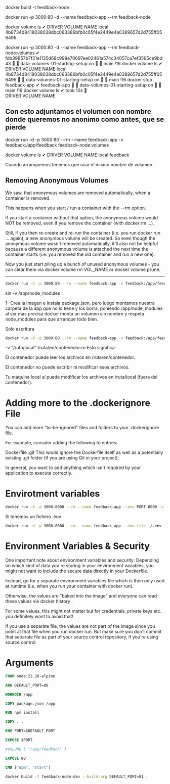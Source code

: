 docker build -t feedback-node .   

docker run -p 3000:80 -d --name feedback-app --rm feedback-node


 docker volume ls                                                                                                                                                  ✔ 
DRIVER    VOLUME NAME
local     4b8734d8418038038dbc063386bfb0c05f4e2449e4a0389657d2d755ff056496


docker run -p 3000:80 -d --name feedback-app --rm feedback-node:volumes                                                                                           ✔ 
fdb39857b7f21e1135d68c999e70697ee02461a574c34057ca7ef3595ce9bd43
      data-volumes-01-starting-setup  on    main !16  docker volume ls                                                                                                                                                  ✔ 
DRIVER    VOLUME NAME
local     4b8734d8418038038dbc063386bfb0c05f4e2449e4a0389657d2d755ff056496
      data-volumes-01-starting-setup  on    main !16  docker stop feedback-app                                                                                                                                          ✔ 
feedback-app
      data-volumes-01-starting-setup  on    main !16  docker volume ls                                                                                                                                     ✔  took 10s   
DRIVER    VOLUME NAME


## Con  esto adjuntamos el volumen con nombre donde queremos no anonimo como antes, que se pierde


docker run -d -p 3000:80 --rm --name feedback-app -v feedback:/app/feedback feedback-node:volumes 

docker volume ls                                                                                                                                                  ✔ 
DRIVER    VOLUME NAME
local     feedback

Cuando arranquemos tenemos que usar el mismo nombre de volumen.


## Removing Anonymous Volumes
We saw, that anonymous volumes are removed automatically, when a container is removed.

This happens when you start / run a container with the --rm option.

If you start a container without that option, the anonymous volume would NOT be removed, even if you remove the container (with docker rm ...).

Still, if you then re-create and re-run the container (i.e. you run docker run ... again), a new anonymous volume will be created. So even though the anonymous volume wasn't removed automatically, it'll also not be helpful because a different anonymous volume is attached the next time the container starts (i.e. you removed the old container and run a new one).

Now you just start piling up a bunch of unused anonymous volumes - you can clear them via docker volume rm VOL_NAME or docker volume prune.

-----
```bash
docker run -d -p 3000:80 --rm --name feedback-app -v feedback:/app/feedback -v "/home/miguel/src/docker-kubernetes/Section-03/data-volumes":/app -v /app/node_modules feedback-node:volumes  
```

sin -v /app/node_modules

1- Crea la imagen e instala package.json, pero luego montamos nuestra carpeta de la app que no lo tiene y los borra, poniendo /app/node_modules al ser mas precisa docker monta un volumen sin nombre y respeta node_modules para que arranque todo bien.


Solo escritura
```bash
docker run -d -p 3000:80 --rm --name feedback-app -v feedback:/app/feedback -v "/home/miguel/src/docker-kubernetes/Section-03/data-volumes":/app:ro -v /app/node_modules feedback-node:volumes
```

-v "/ruta/local":/ruta/en/contenedor:ro
Esto significa:

El contenedor puede leer los archivos en /ruta/en/contenedor.

El contenedor no puede escribir ni modificar esos archivos.

Tu máquina local sí puede modificar los archivos en /ruta/local (fuera del contenedor).


# Adding more to the .dockerignore File
You can add more "to-be-ignored" files and folders to your .dockerignore file.

For example, consider adding the following to entries:

Dockerfile
.git
This would ignore the Dockerfile itself as well as a potentially existing .git folder (if you are using Git in your project).

In general, you want to add anything which isn't required by your application to execute correctly.

# Envirotment variables


```bash
docker run -d -p 3000:8000 --rm --name feedback-app --env PORT 8000 -v feedback:/app/feedback -v "/home/miguel/src/docker-kubernetes/Section-03/data-volumes":/app:ro -v /app/node_modules feedback-node:volumes
```

Si tenemos un fichero .env

```bash
docker run -d -p 3000:8000 --rm --name feedback-app --env-file ./.env -v feedback:/app/feedback -v "/home/miguel/src/docker-kubernetes/Section-03/data-volumes":/app:ro -v /app/node_modules feedback-node:volumes
```


# Environment Variables & Security
One important note about environment variables and security: Depending on which kind of data you're storing in your environment variables, you might not want to include the secure data directly in your Dockerfile.

Instead, go for a separate environment variables file which is then only used at runtime (i.e. when you run your container with docker run).

Otherwise, the values are "baked into the image" and everyone can read these values via docker history <image>.

For some values, this might not matter but for credentials, private keys etc. you definitely want to avoid that!

If you use a separate file, the values are not part of the image since you point at that file when you run docker run. But make sure you don't commit that separate file as part of your source control repository, if you're using source control.


# Arguments

```Dockerfile
FROM node:22.20-alpine

ARG DEFAULT_PORT=80

WORKDIR /app

COPY package.json /app

RUN npm install

COPY . .

ENV PORT=$DEFAULT_PORT

EXPOSE $PORT

#VOLUME [ "/app/feedback" ]

EXPOSE 80

CMD ["npm", "start"]
```

```bash
docker build -t feedback-node:dev --build-arg DEFAULT_PORT=81 .
```
